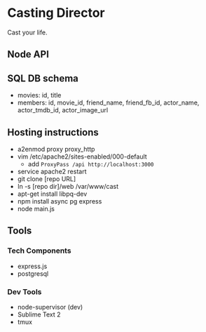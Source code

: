 # Casting Director #

Cast your life.


## Node API

## SQL DB schema
- movies: id, title
- members: id, movie_id, friend_name, friend_fb_id, actor_name, actor_tmdb_id, actor_image_url


## Hosting instructions ##

* a2enmod proxy proxy_http
* vim /etc/apache2/sites-enabled/000-default
  * add `ProxyPass /api http://localhost:3000`
* service apache2 restart
* git clone [repo URL]
* ln -s [repo dir]/web /var/www/cast
* apt-get install libpq-dev
* npm install async pg express
* node main.js

## Tools ##

### Tech Components ###
* express.js
* postgresql

### Dev Tools ###
* node-supervisor (dev)
* Sublime Text 2
* tmux